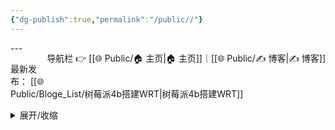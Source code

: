 ```yaml
---
{"dg-publish":true,"permalink":"/public//"}
---
```


<span style="float:right;">

导航栏  👉  [[🌐  Public/🏠 主页\|🏠 主页]]｜[[🌐  Public/✍️ 博客\|✍️ 博客]] 

</span>
---


最新发布：
[[🌐  Public/Bloge_List/树莓派4b搭建WRT\|树莓派4b搭建WRT]]
<details>
  <summary>展开/收缩</summary>
  
  这里是可以展开和收缩的内容。
</details>

